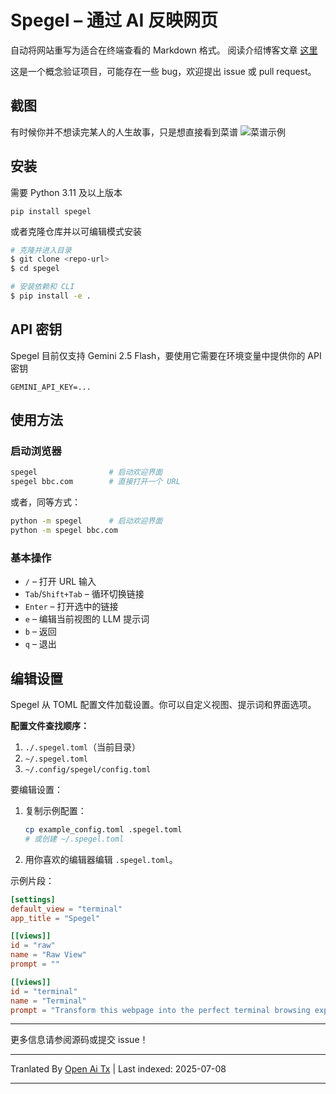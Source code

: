 # Spegel – 通过 AI 反映网页

自动将网站重写为适合在终端查看的 Markdown 格式。
阅读介绍博客文章 [这里](https://simedw.com/2025/06/23/introducing-spegel/)

这是一个概念验证项目，可能存在一些 bug，欢迎提出 issue 或 pull request。

## 截图
有时候你并不想读完某人的人生故事，只是想直接看到菜谱
![菜谱示例](https://simedw.com/2025/06/23/introducing-spegel/images/recipe_example.png)

## 安装

需要 Python 3.11 及以上版本

```
pip install spegel
```
或者克隆仓库并以可编辑模式安装

```bash
# 克隆并进入目录
$ git clone <repo-url>
$ cd spegel

# 安装依赖和 CLI
$ pip install -e .
```

## API 密钥
Spegel 目前仅支持 Gemini 2.5 Flash，要使用它需要在环境变量中提供你的 API 密钥

```
GEMINI_API_KEY=...
```

## 使用方法

### 启动浏览器

```bash
spegel                # 启动欢迎界面
spegel bbc.com        # 直接打开一个 URL
```

或者，同等方式：

```bash
python -m spegel      # 启动欢迎界面
python -m spegel bbc.com
```

### 基本操作
- `/`         – 打开 URL 输入
- `Tab`/`Shift+Tab` – 循环切换链接
- `Enter`     – 打开选中的链接
- `e`         – 编辑当前视图的 LLM 提示词
- `b`         – 返回
- `q`         – 退出

## 编辑设置

Spegel 从 TOML 配置文件加载设置。你可以自定义视图、提示词和界面选项。

**配置文件查找顺序：**
1. `./.spegel.toml`（当前目录）
2. `~/.spegel.toml`
3. `~/.config/spegel/config.toml`

要编辑设置：
1. 复制示例配置：
   ```bash
   cp example_config.toml .spegel.toml
   # 或创建 ~/.spegel.toml
   ```
2. 用你喜欢的编辑器编辑 `.spegel.toml`。

示例片段：
```toml
[settings]
default_view = "terminal"
app_title = "Spegel"

[[views]]
id = "raw"
name = "Raw View"
prompt = ""

[[views]]
id = "terminal"
name = "Terminal"
prompt = "Transform this webpage into the perfect terminal browsing experience! ..."
```

---

更多信息请参阅源码或提交 issue！

---

Tranlated By [Open Ai Tx](https://github.com/OpenAiTx/OpenAiTx) | Last indexed: 2025-07-08

---